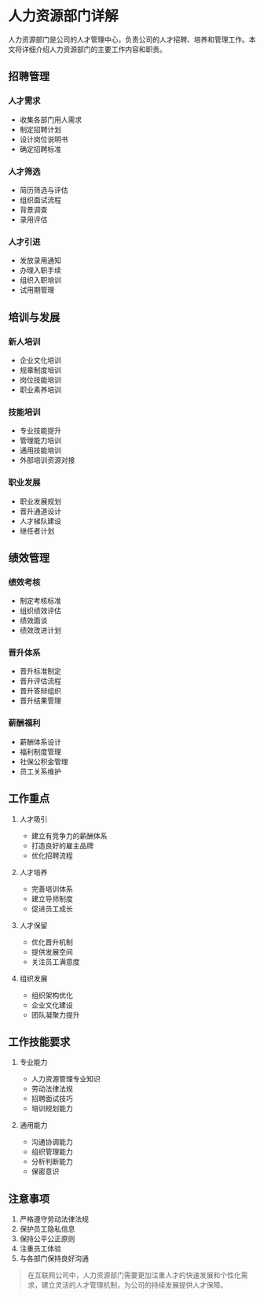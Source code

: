 # 人力资源部门详解

人力资源部门是公司的人才管理中心，负责公司的人才招聘、培养和管理工作。本文将详细介绍人力资源部门的主要工作内容和职责。

## 招聘管理

### 人才需求
- 收集各部门用人需求
- 制定招聘计划
- 设计岗位说明书
- 确定招聘标准

### 人才筛选
- 简历筛选与评估
- 组织面试流程
- 背景调查
- 录用评估

### 人才引进
- 发放录用通知
- 办理入职手续
- 组织入职培训
- 试用期管理

## 培训与发展

### 新人培训
- 企业文化培训
- 规章制度培训
- 岗位技能培训
- 职业素养培训

### 技能培训
- 专业技能提升
- 管理能力培训
- 通用技能培训
- 外部培训资源对接

### 职业发展
- 职业发展规划
- 晋升通道设计
- 人才梯队建设
- 继任者计划

## 绩效管理

### 绩效考核
- 制定考核标准
- 组织绩效评估
- 绩效面谈
- 绩效改进计划

### 晋升体系
- 晋升标准制定
- 晋升评估流程
- 晋升答辩组织
- 晋升结果管理

### 薪酬福利
- 薪酬体系设计
- 福利制度管理
- 社保公积金管理
- 员工关系维护

## 工作重点

1. 人才吸引
   - 建立有竞争力的薪酬体系
   - 打造良好的雇主品牌
   - 优化招聘流程

2. 人才培养
   - 完善培训体系
   - 建立导师制度
   - 促进员工成长

3. 人才保留
   - 优化晋升机制
   - 提供发展空间
   - 关注员工满意度

4. 组织发展
   - 组织架构优化
   - 企业文化建设
   - 团队凝聚力提升

## 工作技能要求

1. 专业能力
   - 人力资源管理专业知识
   - 劳动法律法规
   - 招聘面试技巧
   - 培训规划能力

2. 通用能力
   - 沟通协调能力
   - 组织管理能力
   - 分析判断能力
   - 保密意识

## 注意事项

1. 严格遵守劳动法律法规
2. 保护员工隐私信息
3. 保持公平公正原则
4. 注重员工体验
5. 与各部门保持良好沟通

> 在互联网公司中，人力资源部门需要更加注重人才的快速发展和个性化需求，建立灵活的人才管理机制，为公司的持续发展提供人才保障。
